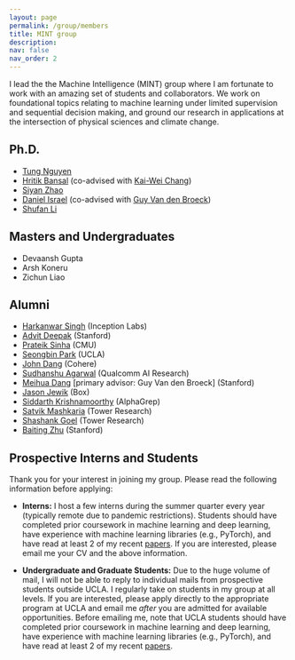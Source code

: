 ```yaml
---
layout: page
permalink: /group/members
title: MINT group
description:
nav: false
nav_order: 2
---
```


I lead the the Machine Intelligence (MINT) group where I am fortunate to work with an amazing set of students and collaborators.
We work on foundational topics relating to machine learning under limited supervision and sequential decision making, and ground our research in applications at the intersection of physical sciences and climate change.

## Ph.D.

- [Tung Nguyen](https://tung-nd.github.io/)
- [Hritik Bansal](https://sites.google.com/view/hbansal) (co-advised with [Kai-Wei Chang](http://web.cs.ucla.edu/~kwchang/))
- [Siyan Zhao](https://siyan-zhao.github.io/)
- [Daniel Israel](https://www.linkedin.com/in/daniel-israel-248757160) (co-advised with [Guy Van den Broeck](https://web.cs.ucla.edu/~guyvdb/))
- [Shufan Li](https://homepage.jackli.org/)

## Masters and Undergraduates

- Devaansh Gupta
- Arsh Koneru
- Zichun Liao

## Alumni

- [Harkanwar Singh](https://www.linkedin.com/in/harkanwar-singh) (Inception Labs)
- [Advit Deepak](https://www.linkedin.com/in/advitdeepak) (Stanford)
- [Prateik Sinha](https://www.linkedin.com/in/prateik11) (CMU)
- [Seongbin Park](https://www.linkedin.com/in/seongbeanie) (UCLA)
- [John Dang](https://www.johndang.me/) (Cohere)
- [Sudhanshu Agarwal](https://www.linkedin.com/in/sudhanshu-agrawal) (Qualcomm AI Research)
- [Meihua Dang](https://www.linkedin.com/in/meihuadang) [primary advisor: Guy Van den Broeck] (Stanford)
- [Jason Jewik](https://jasonjewik.github.io/) (Box)
- [Siddarth Krishnamoorthy](https://www.linkedin.com/in/siddarth-krishnamoorthy) (AlphaGrep)
- [Satvik Mashkaria](https://www.linkedin.com/in/satvik-mashkaria-4214701a7) (Tower Research)
- [Shashank Goel](https://www.linkedin.com/in/goelshashank) (Tower Research)
- [Baiting Zhu](https://baitingzbt.github.io/) (Stanford)

## Prospective Interns and Students

Thank you for your interest in joining my group. Please read the following information before applying:

- **Interns:** I host a few interns during the summer quarter every year (typically remote due to pandemic restrictions). Students should have completed prior coursework in machine learning and deep learning, have experience with machine learning libraries (e.g., PyTorch), and have read at least 2 of my recent [papers](/publications/). If you are interested, please email me your CV and the above information.

- **Undergraduate and Graduate Students:** Due to the huge volume of mail, I will not be able to reply to individual mails from prospective students outside UCLA. I regularly take on students in my group at all levels. If you are interested, please apply directly to the appropriate program at UCLA and email me _after_ you are admitted for available opportunities. Before emailing me, note that UCLA students should have completed prior coursework in machine learning and deep learning, have experience with machine learning libraries (e.g., PyTorch), and have read at least 2 of my recent [papers](/publications/).

<!-- * **Postdocs:** I am looking to hire 1-2 postdocs in the coming year. Potential topics of interest include deep generative models, sequential decision making under uncertainty, and climate science. If you are interested, please email me your CV and list of 3 representative publications. -->
